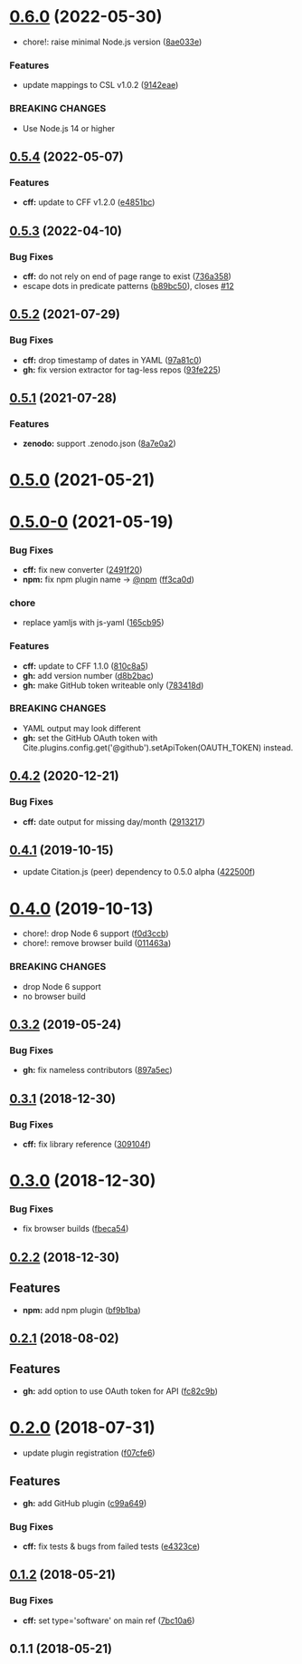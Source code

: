 # [0.6.0](https://github.com/citation-js/citation.js-plugin-software-formats/compare/v0.5.4...v0.6.0) (2022-05-30)


* chore!: raise minimal Node.js version ([8ae033e](https://github.com/citation-js/citation.js-plugin-software-formats/commit/8ae033e5352edf1a6aca20867b9e9d9384b7ad75))


### Features

* update mappings to CSL v1.0.2 ([9142eae](https://github.com/citation-js/citation.js-plugin-software-formats/commit/9142eae1bb86adc09e3e0d76e5679c34b582df44))


### BREAKING CHANGES

* Use Node.js 14 or higher



## [0.5.4](https://github.com/citation-js/citation.js-plugin-software-formats/compare/v0.5.3...v0.5.4) (2022-05-07)


### Features

* **cff:** update to CFF v1.2.0 ([e4851bc](https://github.com/citation-js/citation.js-plugin-software-formats/commit/e4851bc0fd8a08e2b71e657b859a6484843615c5))



## [0.5.3](https://github.com/citation-js/citation.js-plugin-software-formats/compare/v0.5.2...v0.5.3) (2022-04-10)


### Bug Fixes

* **cff:** do not rely on end of page range to exist ([736a358](https://github.com/citation-js/citation.js-plugin-software-formats/commit/736a358c72e9b8659a34ffb2596af0efe81ce352))
* escape dots in predicate patterns ([b89bc50](https://github.com/citation-js/citation.js-plugin-software-formats/commit/b89bc50329d9ad0966e7655750a999278bc421ee)), closes [#12](https://github.com/citation-js/citation.js-plugin-software-formats/issues/12)



## [0.5.2](https://github.com/citation-js/citation.js-plugin-software-formats/compare/v0.5.1...v0.5.2) (2021-07-29)


### Bug Fixes

* **cff:** drop timestamp of dates in YAML ([97a81c0](https://github.com/citation-js/citation.js-plugin-software-formats/commit/97a81c0c9a9756bfa5a30505202c0b2f3cde163b))
* **gh:** fix version extractor for tag-less repos ([93fe225](https://github.com/citation-js/citation.js-plugin-software-formats/commit/93fe225ddb219621d8d4a372e55cc509c8e6dec6))



## [0.5.1](https://github.com/citation-js/citation.js-plugin-software-formats/compare/v0.5.0...v0.5.1) (2021-07-28)


### Features

* **zenodo:** support .zenodo.json ([8a7e0a2](https://github.com/citation-js/citation.js-plugin-software-formats/commit/8a7e0a297677425c32d3303896a07fe44fcb6483))



# [0.5.0](https://github.com/citation-js/citation.js-plugin-software-formats/compare/v0.5.0-0...v0.5.0) (2021-05-21)



# [0.5.0-0](https://github.com/citation-js/citation.js-plugin-software-formats/compare/v0.4.2...v0.5.0-0) (2021-05-19)


### Bug Fixes

* **cff:** fix new converter ([2491f20](https://github.com/citation-js/citation.js-plugin-software-formats/commit/2491f207a2b292a55a6dce8a9e36766967d5c964))
* **npm:** fix npm plugin name -> [@npm](https://github.com/npm) ([ff3ca0d](https://github.com/citation-js/citation.js-plugin-software-formats/commit/ff3ca0dab80de9ac1af28f544bad84a92ea4399f))


### chore

* replace yamljs with js-yaml ([165cb95](https://github.com/citation-js/citation.js-plugin-software-formats/commit/165cb95130d1ddbdcbfe5a5245a2eeb2f439b6bc))


### Features

* **cff:** update to CFF 1.1.0 ([810c8a5](https://github.com/citation-js/citation.js-plugin-software-formats/commit/810c8a5522bd7902fd27bbe290dda0606e7149dd))
* **gh:** add version number ([d8b2bac](https://github.com/citation-js/citation.js-plugin-software-formats/commit/d8b2bac3188c9cd95f3306bc8662d5043b2ffad9))
* **gh:** make GitHub token writeable only ([783418d](https://github.com/citation-js/citation.js-plugin-software-formats/commit/783418dfde0ecad7a8cfc6938a0a9611345034a1))


### BREAKING CHANGES

* YAML output may look different
* **gh:** set the GitHub OAuth token with
Cite.plugins.config.get('@github').setApiToken(OAUTH_TOKEN)
instead.



## [0.4.2](https://github.com/citation-js/citation.js-plugin-software-formats/compare/v0.4.1...v0.4.2) (2020-12-21)


### Bug Fixes

* **cff:** date output for missing day/month ([2913217](https://github.com/citation-js/citation.js-plugin-software-formats/commit/2913217c3717fbfe629c173ab6d5c258b250c936))



## [0.4.1](https://github.com/citation-js/citation.js-plugin-software-formats/compare/v0.4.0...v0.4.1) (2019-10-15)

* update Citation.js (peer) dependency to 0.5.0 alpha ([422500f](https://github.com/citation-js/citation.js-plugin-software-formats/commit/422500f05f31283dbee9263f6475057becf1c193))

# [0.4.0](https://github.com/citation-js/citation.js-plugin-software-formats/compare/v0.3.2...v0.4.0) (2019-10-13)


* chore!: drop Node 6 support ([f0d3ccb](https://github.com/citation-js/citation.js-plugin-software-formats/commit/f0d3ccbc518fe130346bbb115d72c0530a59a034))
* chore!: remove browser build ([011463a](https://github.com/citation-js/citation.js-plugin-software-formats/commit/011463a0069b657ae0d20e3fb53e24f73453d44d))


### BREAKING CHANGES

* drop Node 6 support
* no browser build



## [0.3.2](https://github.com/citation-js/citation.js-plugin-software-formats/compare/v0.3.1...v0.3.2) (2019-05-24)


### Bug Fixes

* **gh:** fix nameless contributors ([897a5ec](https://github.com/citation-js/citation.js-plugin-software-formats/commit/897a5ecb4e197ce09f96e3e6490be3d362f46304))

## [0.3.1](https://github.com/citation-js/citation.js-plugin-software-formats/compare/v0.3.0...v0.3.1) (2018-12-30)

### Bug Fixes

* **cff:** fix library reference ([309104f](https://github.com/citation-js/citation.js-plugin-software-formats/commit/309104f4aa1b3b09b468c214594a5ca7e4d9b1de))

# [0.3.0](https://github.com/citation-js/citation.js-plugin-software-formats/compare/v0.2.2...v0.3.0) (2018-12-30)

### Bug Fixes

* fix browser builds ([fbeca54](https://github.com/citation-js/citation.js-plugin-software-formats/commit/fbeca54a6047f17aaf33d263a304c56b22cad6d1))

## [0.2.2](https://github.com/citation-js/citation.js-plugin-software-formats/compare/v0.2.1...v0.2.2) (2018-12-30)

## Features

* **npm:** add npm plugin ([bf9b1ba](https://github.com/citation-js/citation.js-plugin-software-formats/commit/2913217c3717fbfe629c173ab6d5c258b250c936))

## [0.2.1](https://github.com/citation-js/citation.js-plugin-software-formats/compare/v0.2.0...v0.2.1) (2018-08-02)

## Features

* **gh:** add option to use OAuth token for API ([fc82c9b](https://github.com/citation-js/citation.js-plugin-software-formats/commit/fc82c9b233633ee6df4589d985a807b772a0fd4e))

# [0.2.0](https://github.com/citation-js/citation.js-plugin-software-formats/compare/v0.1.2...v0.2.0) (2018-07-31)

* update plugin registration ([f07cfe6](https://github.com/citation-js/citation.js-plugin-software-formats/commit/f07cfe6d8509ca6f3cd9b4d202f1eb8883b6ea4c))

## Features

* **gh:** add GitHub plugin ([c99a649](https://github.com/citation-js/citation.js-plugin-software-formats/commit/c99a6490f557e6585d918ebf53ea5cb0edbb0358))

### Bug Fixes

* **cff:** fix tests & bugs from failed tests ([e4323ce](https://github.com/citation-js/citation.js-plugin-software-formats/commit/e4323ce24a04ad3abb39267efe3012f4744cdc24))

## [0.1.2](https://github.com/citation-js/citation.js-plugin-software-formats/compare/v0.1.1...v0.1.2) (2018-05-21)

### Bug Fixes

* **cff:** set type='software' on main ref ([7bc10a6](https://github.com/citation-js/citation.js-plugin-software-formats/commit/7bc10a6622f15b0162e4834306ef76d1a281f32d))

## 0.1.1 (2018-05-21)
